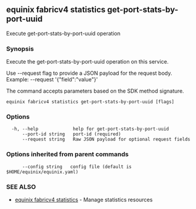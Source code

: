 ## equinix fabricv4 statistics get-port-stats-by-port-uuid

Execute get-port-stats-by-port-uuid operation

### Synopsis

Execute the get-port-stats-by-port-uuid operation on this service.

Use --request flag to provide a JSON payload for the request body.
Example: --request '{"field":"value"}'

The command accepts parameters based on the SDK method signature.

```
equinix fabricv4 statistics get-port-stats-by-port-uuid [flags]
```

### Options

```
  -h, --help             help for get-port-stats-by-port-uuid
      --port-id string   port-id (required)
      --request string   Raw JSON payload for optional request fields
```

### Options inherited from parent commands

```
      --config string   config file (default is $HOME/equinix/equinix.yaml)
```

### SEE ALSO

* [equinix fabricv4 statistics](equinix_fabricv4_statistics.md)	 - Manage statistics resources

